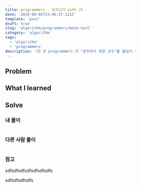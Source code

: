 ```yaml
---
title: programmers - 모의고사 with JS
date: '2019-09-02T23:46:37.121Z'
template: 'post'
draft: true
slug: 'algorithm/programmers/mock-test'
category: 'algorithm'
tags:
  - 'algorithm'
  - 'programmers'
description: 'JS 로 programmers 의 "완주하지 못한 선수"를 풀었다.'
---
```


## Problem

## What I learned



## Solve

### 내 풀이 

```js

```

### 다른 사람 풀이 

```js

```


### 참고

sdfsdfsdfsdfsdfsdfsdfs

sdfsdfsdfsdfs